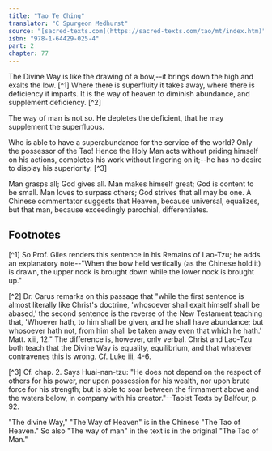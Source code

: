 ```yaml
---
title: "Tao Te Ching"
translator: "C Spurgeon Medhurst"
source: "[sacred-texts.com](https://sacred-texts.com/tao/mt/index.htm)"
isbn: "978-1-64429-025-4"
part: 2
chapter: 77
---
```

The Divine Way is like the drawing of a bow,--it brings down the high and exalts the low. [^1] Where there is superfluity it takes away, where there is deficiency it imparts. It is the way of heaven to diminish abundance, and supplement deficiency. [^2]

The way of man is not so. He depletes the deficient, that he may supplement the superfluous.

Who is able to have a superabundance for the service of the world? Only the possessor of the Tao! Hence the Holy Man acts without priding himself on his actions, completes his work without lingering on it;--he has no desire to display his superiority. [^3]

Man grasps all; God gives all. Man makes himself great; God is content to be small. Man loves to surpass others; God strives that all may be one. A Chinese commentator suggests that Heaven, because universal, equalizes, but that man, because exceedingly parochial, differentiates.

## Footnotes

[^1] So Prof. Giles renders this sentence in his Remains of Lao-Tzu; he adds an explanatory note--"When the bow held vertically (as the Chinese hold it) is drawn, the upper nock is brought down while the lower nock is brought up."

[^2] Dr. Carus remarks on this passage that "while the first sentence is almost literally like Christ's doctrine, 'whosoever shall exalt himself shall be abased,' the second sentence is the reverse of the New Testament teaching that, 'Whoever hath, to him shall be given, and he shall have abundance; but whosoever hath not, from him shall be taken away even that which he hath.' Matt. xiii, 12." The difference is, however, only verbal. Christ and Lao-Tzu both teach that the Divine Way is equality, equilibrium, and that whatever contravenes this is wrong. Cf. Luke iii, 4-6.

[^3] Cf. chap. 2. Says Huai-nan-tzu: "He does not depend on the respect of others for his power, nor upon possession for his wealth, nor upon brute force for his strength; but is able to soar between the firmament above and the waters below, in company with his creator."--Taoist Texts by Balfour, p. 92.

"The divine Way," "The Way of Heaven" is in the Chinese "The Tao of Heaven." So also "The way of man" in the text is in the original "The Tao of Man."